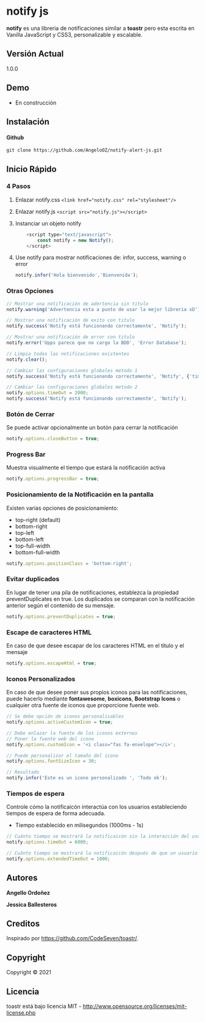 # notify js

**notify** es una libreria de notificaciones similar a **toastr** pero esta escrita en Vanilla JavaScript y CSS3, personalizable y escalable.

## Versión Actual
1.0.0
## Demo
- En construcción 

## Instalación
#### Github
```
git clone https://github.com/AngeloOZ/notify-alert-js.git
```
## Inicio Rápido

### 4 Pasos

1. Enlazar notify.css `<link href="notify.css" rel="stylesheet"/>`

2. Enlazar notify.js `<script src="notify.js"></script>`

3. Instanciar un objeto notify 
    ```js
        <script type="text/javascript">
            const notify = new Notify();
        </script>
    ```

4. Use notify para mostrar notificaciones de: infor, success, warning o error
	```js
	notify.infor('Hola bienvenido','Bienvenida');
	```

### Otras Opciones
```js
// Mostrar una notificación de adertencia sin titulo
notify.warning('Advertencia esta a punto de usar la mejor libreria xD');

// Mostrar una notificación de exito con titulo
notify.success('Notify está funcionando correctamente', 'Notify');

// Mostrar una notificación de error con titulo
notify.error('Upps parece que no cargo la BDD', 'Error Database');

// Limpia todas las notificaciones existentes
notify.clear();

// Cambiar las configuraciones globales metodo 1
notify.success('Notify está funcionando correctamente', 'Notify', {'timeOut': 2000});

// Cambiar las configuraciones globales metodo 2
notify.options.timeOut = 2000;
notify.success('Notify está funcionando correctamente', 'Notify');
```
### Botón de Cerrar
Se puede activar opcionalmente un botón para cerrar la notificación

```js
notify.options.closeButton = true;
```
### Progress Bar
Muestra visualmente el tiempo que estará la notificación activa
```js
notify.options.progressBar = true;
```
### Posicionamiento de la Notificación en la pantalla
Existen varias opciones de posicionamiento:
- top-right (default)
- bottom-right
- top-left
- bottom-left
- top-full-width
- bottom-full-width
```js
notify.options.positionClass = 'bottom-right';
```
### Evitar duplicados
En lugar de tener una pila de notificaciones, establezca la propiedad preventDuplicates en true. Los duplicados se comparan con la notificación anterior según el contenido de su mensaje.
```js
notify.options.preventDuplicates = true;
```
### Escape de caracteres HTML
En caso de que desee escapar de los caracteres HTML en el título y el mensaje
```js
notify.options.escapeHtml = true;
```
### Iconos Personalizados
En caso de que desee poner sus propios iconos para las notificaciones, puede hacerlo mediante **fontawesome**, **boxicons**, **Bootstrap Icons** o cualquier otra fuente de iconos que proporcione fuente web.
```js
// Se debe opción de iconos personalisables 
notify.options.activeCustomIcon = true;

// Debe enlazar la fuente de los iconos externos
// Poner la fuente web del icono
notify.options.customIcon = '<i class="fas fa-envelope"></i>';

// Puede personalizar el tamaño del icono
notify.options.fontSizeIcon = 30;

// Resultado
notify.infor('Este es un icono personalizado ', 'Todo ok');
```
### Tiempos de espera
Controle cómo la notificaicón interactúa con los usuarios estableciendo tiempos de espera de forma adecuada.
- Tiempo establecido en milisegundos (1000ms - 1s)
```js
// Cuánto tiempo se mostrará la notificaicón sin la interacción del usuario
notify.options.timeOut = 6000; 

// Cuánto tiempo se mostrará la notificaicón después de que un usuario pase el mouse sobre él
notify.options.extendedTimeOut = 1000;
```

## Autores

**Angello Ordoñez**

**Jessica Ballesteros**

## Creditos
Inspirado por https://github.com/CodeSeven/toastr/.

## Copyright
Copyright © 2021

## Licencia
toastr está bajo licencia MIT - http://www.opensource.org/licenses/mit-license.php